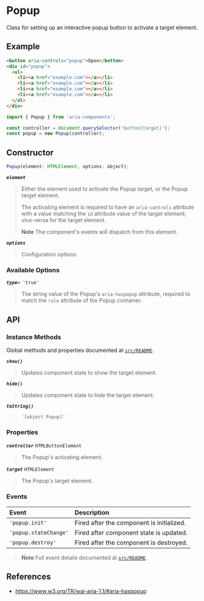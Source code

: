 Popup
=====

Class for setting up an interactive popup button to activate a target element.

## Example

```html
<button aria-controls="popup">Open</button>
<div id="popup">
  <ul>
    <li><a href="example.com"></a></li>
    <li><a href="example.com"></a></li>
    <li><a href="example.com"></a></li>
    <li><a href="example.com"></a></li>
  </ul>
</div>
```

```jsx
import { Popup } from 'aria-components';

const controller = document.querySelector('button[target]');
const popup = new Popup(controller);
```

## Constructor

```jsx
Popup(element: HTMLElement, options: object);
```

_**`element`**_  
> Either the element used to activate the Popup target, or the Popup target element.
> 
> The activating element is required to have an `aria-controls` attribute with a value matching the `id` attribute value of the target element; vice-versa for the target element.
>
> **Note** The component's events will dispatch from this element.

_**`options`**_  
> Configuration options.

### Available Options

_**`type`**_`= 'true'`  
> The string value of the Popup's `aria-haspopup` attribute, required to  
match the `role` attribute of the Popup container.

## API

### Instance Methods

Global methods and properties documented at [`src/README`](../).

_**`show()`**_  
> Updates component state to show the target element.

_**`hide()`**_  
> Updates component state to hide the target element.

_**`toString()`**_  
> `'[object Popup]'`

### Properties

_**`controller`**_ `HTMLButtonElement`  
> The Popup's activating element.

_**`target`**_ `HTMLElement`  
> The Popup's target element.

### Events

| Event | Description |
|:-----|:----|
| `'popup.init'` | Fired after the component is initialized. |
| `'popup.stateChange'` | Fired after component state is updated. |
| `'popup.destroy'` | Fired after the component is destroyed. |

> **Note** Full event details documented at [`src/README`](../).

## References

- https://www.w3.org/TR/wai-aria-1.1/#aria-haspopup
